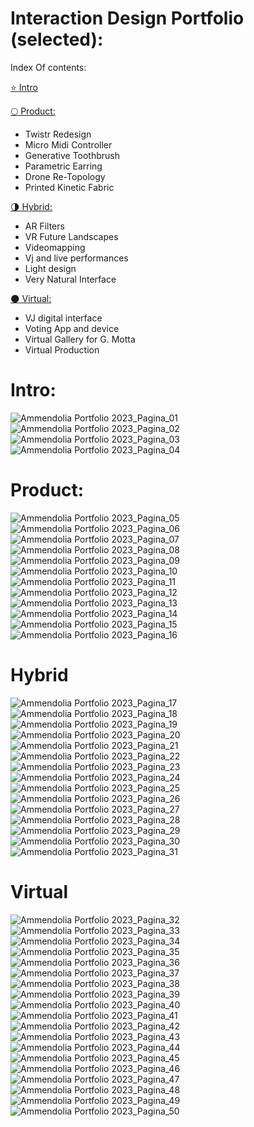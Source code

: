 # Interaction Design Portfolio (selected):  
Index Of contents:  

[:star: Intro](#intro)   

[:full_moon: Product:](#product) 
- Twistr Redesign 
- Micro Midi Controller   
- Generative Toothbrush  
- Parametric Earring
- Drone Re-Topology
- Printed Kinetic Fabric  
 
[:last_quarter_moon: Hybrid:](#hybrid) 
- AR Filters  
- VR Future Landscapes     
- Videomapping   
- Vj and live performances  
- Light design  
- Very Natural Interface   
 
[:new_moon: Virtual:](#virtual) 
- VJ digital interface  
- Voting App and device  
- Virtual Gallery for G. Motta  
- Virtual Production  

# Intro:  
![Ammendolia Portfolio 2023_Pagina_01](https://user-images.githubusercontent.com/82780678/225055571-ccc65e8e-39cc-4a94-ab42-e6ee1d990b3d.png)  
![Ammendolia Portfolio 2023_Pagina_02](https://user-images.githubusercontent.com/82780678/225055598-b8aae9ee-9c4c-4c0c-8383-fcb1e54d3f32.png)  
![Ammendolia Portfolio 2023_Pagina_03](https://user-images.githubusercontent.com/82780678/225055652-43334d77-617f-493a-85eb-2492292af5a8.png)  
![Ammendolia Portfolio 2023_Pagina_04](https://user-images.githubusercontent.com/82780678/225055749-54828912-a8c5-4862-9c9b-4cfaa334c58f.png) 
# Product:
![Ammendolia Portfolio 2023_Pagina_05](https://user-images.githubusercontent.com/82780678/225055782-d3f9ff2e-174e-4643-928b-3f81318f2489.png)  
![Ammendolia Portfolio 2023_Pagina_06](https://user-images.githubusercontent.com/82780678/225055809-70fd37ae-2773-4eaa-9708-7a622c3aec24.png)  
![Ammendolia Portfolio 2023_Pagina_07](https://user-images.githubusercontent.com/82780678/225055850-a3d4dfda-470e-45ae-839f-3ea893ded267.png)  
![Ammendolia Portfolio 2023_Pagina_08](https://user-images.githubusercontent.com/82780678/225055920-a58f427a-e404-440c-a605-f212530ad7d1.png)  
![Ammendolia Portfolio 2023_Pagina_09](https://user-images.githubusercontent.com/82780678/225056042-c4633f2a-6e1e-43e0-87f7-570a12355759.png)  
![Ammendolia Portfolio 2023_Pagina_10](https://user-images.githubusercontent.com/82780678/225056037-2561830e-7bae-4fe6-ab9f-d89b0ec7f5a5.png)  
![Ammendolia Portfolio 2023_Pagina_11](https://user-images.githubusercontent.com/82780678/225056141-3e046baf-8357-4ae1-aec6-42c33860042a.png)  
![Ammendolia Portfolio 2023_Pagina_12](https://user-images.githubusercontent.com/82780678/225056193-c5d559ea-1a91-4c16-96f7-437e381a762d.png)  
![Ammendolia Portfolio 2023_Pagina_13](https://user-images.githubusercontent.com/82780678/225056236-4f685c80-9863-4623-bfe2-c4450f6ca080.png)  
![Ammendolia Portfolio 2023_Pagina_14](https://user-images.githubusercontent.com/82780678/225056264-151ae08b-3660-415c-8a78-659230776c2f.png)  
![Ammendolia Portfolio 2023_Pagina_15](https://user-images.githubusercontent.com/82780678/225056301-b621b8fa-4dd8-4179-8958-53c5e91ab725.png)  
![Ammendolia Portfolio 2023_Pagina_16](https://user-images.githubusercontent.com/82780678/225056341-314e1614-ebc6-4359-b3e6-865f44a4ad1e.png)  
# Hybrid    
![Ammendolia Portfolio 2023_Pagina_17](https://user-images.githubusercontent.com/82780678/225056408-f8803293-2a02-46ab-a8ca-e62cc19fe1eb.png)   
![Ammendolia Portfolio 2023_Pagina_18](https://user-images.githubusercontent.com/82780678/225056522-0fb69b68-7d0b-44d0-b1c5-7d060020a59d.png)  
![Ammendolia Portfolio 2023_Pagina_19](https://user-images.githubusercontent.com/82780678/225056567-e1961074-d4d4-4dd1-9671-9863c01c3f05.png)  
![Ammendolia Portfolio 2023_Pagina_20](https://user-images.githubusercontent.com/82780678/225056592-6c2e9f6b-c255-4191-8e06-eb5f4193dad9.png)  
![Ammendolia Portfolio 2023_Pagina_21](https://user-images.githubusercontent.com/82780678/225056667-f8a45ef9-6e98-487a-a42f-3ca5b282246a.png)  
![Ammendolia Portfolio 2023_Pagina_22](https://user-images.githubusercontent.com/82780678/225056912-dcf3731c-8223-4d49-9619-5d43bc9920ec.png)  
![Ammendolia Portfolio 2023_Pagina_23](https://user-images.githubusercontent.com/82780678/225056918-ce971c5b-07b7-481f-8de6-e2bd794f4d03.png)  
![Ammendolia Portfolio 2023_Pagina_24](https://user-images.githubusercontent.com/82780678/225056960-8537b3d7-95a4-4f9b-ae4d-8bb9b23a4013.png)  
![Ammendolia Portfolio 2023_Pagina_25](https://user-images.githubusercontent.com/82780678/225057016-b7c25929-8985-4d51-a2c9-7027e2b37e1b.png)  
![Ammendolia Portfolio 2023_Pagina_26](https://user-images.githubusercontent.com/82780678/225057007-bead3e5f-57f8-4704-8ec4-a54f8057084a.png)  
![Ammendolia Portfolio 2023_Pagina_27](https://user-images.githubusercontent.com/82780678/225057098-56edc656-a701-41f6-9a38-a13f68f978b1.png)   
![Ammendolia Portfolio 2023_Pagina_28](https://user-images.githubusercontent.com/82780678/225057209-4f1111f1-e8ec-424f-afc3-9c6b5df81c82.png)  
![Ammendolia Portfolio 2023_Pagina_29](https://user-images.githubusercontent.com/82780678/225057216-dbf745b5-4b54-4503-bb54-dc51ea349128.png)  
![Ammendolia Portfolio 2023_Pagina_30](https://user-images.githubusercontent.com/82780678/225057245-8e4a850c-607c-4129-868e-f12627be4cf1.png)  
![Ammendolia Portfolio 2023_Pagina_31](https://user-images.githubusercontent.com/82780678/225057280-d0174dd1-560c-4cf9-8727-9c79662b6234.png) 
# Virtual  
![Ammendolia Portfolio 2023_Pagina_32](https://user-images.githubusercontent.com/82780678/225057310-5a9c7556-8d6c-4c48-8276-726f9ddc0883.png)  
![Ammendolia Portfolio 2023_Pagina_33](https://user-images.githubusercontent.com/82780678/225057344-cfe00744-b82b-4ace-9c3c-6e6dda60cb5f.png)  
![Ammendolia Portfolio 2023_Pagina_34](https://user-images.githubusercontent.com/82780678/225057375-0ab9f44f-cf58-486d-a1fc-9673560ca8d8.png)   
![Ammendolia Portfolio 2023_Pagina_35](https://user-images.githubusercontent.com/82780678/225057405-e45a5025-4181-4847-94c8-1fa3f9e0a5c8.png)   
![Ammendolia Portfolio 2023_Pagina_36](https://user-images.githubusercontent.com/82780678/225057574-e9b11ea0-579a-438f-bd2d-b54913f6e1f9.png)  
![Ammendolia Portfolio 2023_Pagina_37](https://user-images.githubusercontent.com/82780678/225057601-41578089-ad0c-4c1f-b367-f0e5cd9fac15.png)  
![Ammendolia Portfolio 2023_Pagina_38](https://user-images.githubusercontent.com/82780678/225057623-a1756e86-a187-4e3a-b8cc-bb70fc7979b1.png)  
![Ammendolia Portfolio 2023_Pagina_39](https://user-images.githubusercontent.com/82780678/225057646-2118ea6f-4fd9-4991-b461-9252d1323151.png)  
![Ammendolia Portfolio 2023_Pagina_40](https://user-images.githubusercontent.com/82780678/225057673-08efc06c-0e7b-439c-a474-00f629395bc9.png)  
![Ammendolia Portfolio 2023_Pagina_41](https://user-images.githubusercontent.com/82780678/225057706-ac35c272-a934-41e4-b373-a922c7dd897d.png)  
![Ammendolia Portfolio 2023_Pagina_42](https://user-images.githubusercontent.com/82780678/225057749-1d66bfae-31de-4cee-b970-3b66aca2ae8f.png)  
![Ammendolia Portfolio 2023_Pagina_43](https://user-images.githubusercontent.com/82780678/225057774-494b4958-7c33-40f6-93c8-a18c48c09b4b.png)  
![Ammendolia Portfolio 2023_Pagina_44](https://user-images.githubusercontent.com/82780678/225057805-217ec8ab-35d1-45d4-b1a3-c8ee1ae5b752.png)  
![Ammendolia Portfolio 2023_Pagina_45](https://user-images.githubusercontent.com/82780678/225057829-2538562f-1645-41fc-b715-4acdfe15dc3a.png)  
![Ammendolia Portfolio 2023_Pagina_46](https://user-images.githubusercontent.com/82780678/225057893-3e6e5f16-292b-4d92-bc72-363e03755693.png)  
![Ammendolia Portfolio 2023_Pagina_47](https://user-images.githubusercontent.com/82780678/225057905-b365a027-e238-4d8e-a78a-427e0c706847.png)  
![Ammendolia Portfolio 2023_Pagina_48](https://user-images.githubusercontent.com/82780678/225057972-a13f99b6-f18a-4497-bdda-03dc7c990924.png)  
![Ammendolia Portfolio 2023_Pagina_49](https://user-images.githubusercontent.com/82780678/225057975-09b348fc-c56f-49e8-8f49-1008d6cd9c5c.png)  
![Ammendolia Portfolio 2023_Pagina_50](https://user-images.githubusercontent.com/82780678/225057993-103df65f-aee8-4b02-be6d-6eb1de02ea97.png)  













